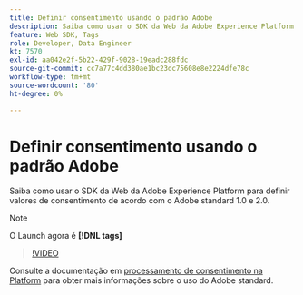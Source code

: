 ```yaml
---
title: Definir consentimento usando o padrão Adobe
description: Saiba como usar o SDK da Web da Adobe Experience Platform para definir valores de consentimento de acordo com o Adobe standard 1.0 e 2.0.
feature: Web SDK, Tags
role: Developer, Data Engineer
kt: 7570
exl-id: aa042e2f-5b22-429f-9028-19eadc288fdc
source-git-commit: cc7a77c4dd380ae1bc23dc75608e8e2224dfe78c
workflow-type: tm+mt
source-wordcount: '80'
ht-degree: 0%

---
```


# Definir consentimento usando o padrão Adobe

Saiba como usar o SDK da Web da Adobe Experience Platform para definir valores de consentimento de acordo com o Adobe standard 1.0 e 2.0.

>[!NOTE]
>
> O Launch agora é **[!DNL tags]**

>[!VIDEO](https://video.tv.adobe.com/v/332694/?quality=12&learn=on)

Consulte a documentação em [processamento de consentimento na Platform](https://experienceleague.adobe.com/docs/experience-platform/landing/governance-privacy-security/consent/iab/overview.html) para obter mais informações sobre o uso do Adobe standard.
